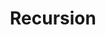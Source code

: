 ---
layout: posts_by_category
categories: recursion
title: Recursion
permalink: /category/recursion
---
